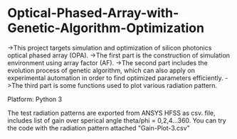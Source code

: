 # Optical-Phased-Array-with-Genetic-Algorithm-Optimization
->This project targets simulation and optimization of silicon photonics optical phased array (OPA). 
->The first part is the construction of simulation environment using array factor (AF). 
->The second part includes the evolution process of genetic algorithm, which can also apply on 
  experimental automation in order to find optimized parameters efficiently.
->The third part is some functions used to plot various radiation pattern.

Platform: Python 3

The test radiation patterns are exported from ANSYS HFSS as csv. file, includes list of gain 
over sperical angle theta/phi = 0,2,4...360. You can try the code with the radiation pattern 
attached "Gain-Plot-3.csv"
